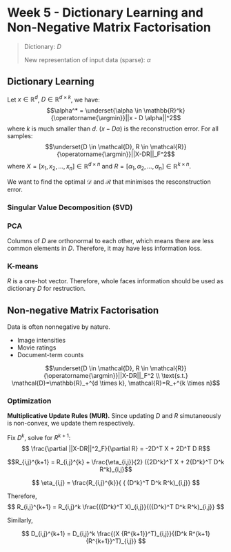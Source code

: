# Week 5 - Dictionary Learning and Non-Negative Matrix Factorisation

> Dictionary: $D$
>
> New representation of input data (sparse): $\alpha$

## Dictionary Learning
Let $x \in \mathbb{R}^d$, $D \in \mathbb{R}^{d \times k}$, we have:
$$\alpha^* = \underset{\alpha \in \mathbb{R}^k}{\operatorname{\argmin}}||x - D \alpha||^2$$
where $k$ is much smaller than $d$. $(x - D \alpha)$ is the reconstruction error. For all samples:
$$\underset{D \in \mathcal{D}, R \in \mathcal{R}}{\operatorname{\argmin}}||X-DR||_F^2$$
where $X = [x_1,x_2,...,x_n] \in \mathbb{R}^{d \times n}$ and $R = [\alpha_1,\alpha_2,...,\alpha_n] \in \mathbb{R}^{k \times n}$.

We want to find the optimal $\mathcal{D}$ and $\mathcal{R}$ that minimises the resconstruction error.

### Singular Value Decomposition (SVD)


### PCA
Columns of $D$ are orthonormal to each other, which means there are less common elements in $D$. Therefore, it may have less information loss.

### K-means

$R$ is a one-hot vector. Therefore, whole faces information should be used as dictionary $D$ for restruction.

## Non-negative Matrix Factorisation

Data is often nonnegative by nature.
- Image intensities
- Movie ratings
- Document-term counts

$$\underset{D \in \mathcal{D}, R \in \mathcal{R}}{\operatorname{\argmin}}||X-DR||_F^2 \\ \text{s.t.} \mathcal{D}=\mathbb{R}_+^{d \times k}, \mathcal{R}=R_+^{k \times n}$$

### Optimization
**Multiplicative Update Rules (MUR).** Since updating $D$ and $R$ simutaneously is non-convex, we update them respectively.

Fix $D^k$, solve for $R^{k+1}$:
$$ \frac{\partial ||X-DR||^2_F}{\partial R} = -2D^T X + 2D^T D R$$

$$R_{i,j}^{k+1} = R_{i,j}^{k} + \frac{\eta_{i,j}}{2} ({2D^k}^T X + 2{D^k}^T D^k R^k)_{i,j}$$

$$ \eta_{i,j} = \frac{R_{i,j}^{k}}{ { (D^k}^T D^k R^k)_{i,j}} $$

Therefore, 
$$ R_{i,j}^{k+1} = R_{i,j}^k \frac{({D^k}^T X)_{i,j}}{({D^k}^T D^k R^k)_{i,j}} $$

Similarly,

$$ D_{i,j}^{k+1} = D_{i,j}^k \frac{(X {R^{k+1}}^T)_{i,j}}{(D^k R^{k+1} {R^{k+1}}^T)_{i,j}} $$

